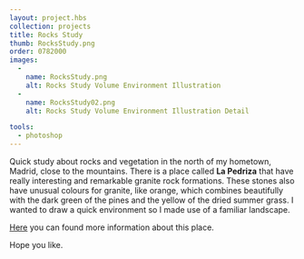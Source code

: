 ```yaml
---
layout: project.hbs
collection: projects
title: Rocks Study
thumb: RocksStudy.png
order: 0782000
images:
  -
    name: RocksStudy.png
    alt: Rocks Study Volume Environment Illustration
  -
    name: RocksStudy02.png
    alt: Rocks Study Volume Environment Illustration Detail

tools:
  - photoshop
---
```

Quick study about rocks and vegetation in the north of my hometown, Madrid, close to the mountains. There is a place called **La Pedriza** that have really interesting and remarkable granite rock formations. These stones also have unusual colours for granite, like orange, which combines beautifully with the dark green of the pines and the yellow of the dried summer grass. I wanted to draw a quick environment so I made use of a familiar landscape.

[Here](https://en.wikipedia.org/wiki/La_Pedriza) you can found more information about this place.

Hope you like.
